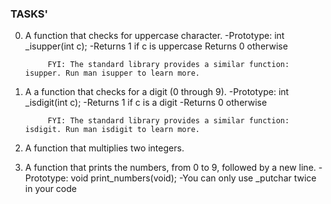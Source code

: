 ### TASKS'

0. A  function that checks for uppercase character.
        -Prototype: int _isupper(int c);
        -Returns 1 if c is uppercase
            Returns 0 otherwise

            FYI: The standard library provides a similar function: isupper. Run man isupper to learn more.

1. A a function that checks for a digit (0 through 9).
-Prototype: int \_isdigit(int c);
        -Returns 1 if c is a digit
            -Returns 0 otherwise

            FYI: The standard library provides a similar function: isdigit. Run man isdigit to learn more.

2. A function that multiplies two integers.

3. A  function that prints the numbers, from 0 to 9, followed by a new line.
        -Prototype: void print_numbers(void);
        -You can only use _putchar twice in your code


